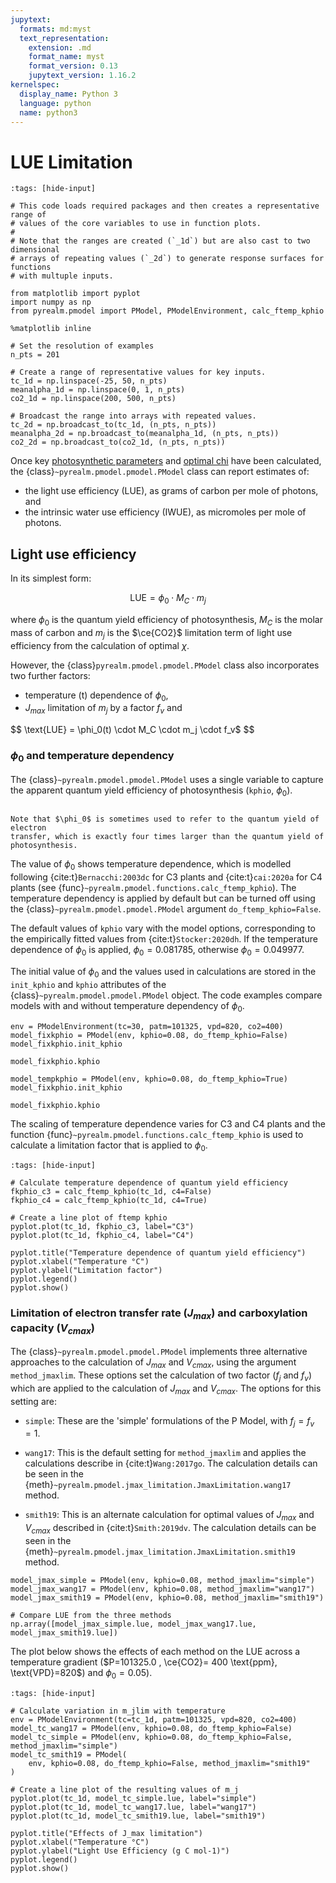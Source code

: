 ```yaml
---
jupytext:
  formats: md:myst
  text_representation:
    extension: .md
    format_name: myst
    format_version: 0.13
    jupytext_version: 1.16.2
kernelspec:
  display_name: Python 3
  language: python
  name: python3
---
```


# LUE Limitation

```{code-cell}
:tags: [hide-input]

# This code loads required packages and then creates a representative range of
# values of the core variables to use in function plots.
#
# Note that the ranges are created (`_1d`) but are also cast to two dimensional
# arrays of repeating values (`_2d`) to generate response surfaces for functions
# with multuple inputs.

from matplotlib import pyplot
import numpy as np
from pyrealm.pmodel import PModel, PModelEnvironment, calc_ftemp_kphio

%matplotlib inline

# Set the resolution of examples
n_pts = 201

# Create a range of representative values for key inputs.
tc_1d = np.linspace(-25, 50, n_pts)
meanalpha_1d = np.linspace(0, 1, n_pts)
co2_1d = np.linspace(200, 500, n_pts)

# Broadcast the range into arrays with repeated values.
tc_2d = np.broadcast_to(tc_1d, (n_pts, n_pts))
meanalpha_2d = np.broadcast_to(meanalpha_1d, (n_pts, n_pts))
co2_2d = np.broadcast_to(co2_1d, (n_pts, n_pts))
```

Once key [photosynthetic parameters](photosynthetic_environment) and
[optimal chi](optimal_chi.md) have been calculated, the
{class}`~pyrealm.pmodel.pmodel.PModel` class can report estimates of:

* the light use efficiency (LUE), as grams of carbon per mole of photons, and
* the intrinsic water use efficiency (IWUE), as micromoles per mole of photons.

## Light use efficiency

In its simplest form:

$$
  \text{LUE} = \phi_0 \cdot M_C \cdot m_j
$$

where $\phi_0$ is the quantum yield efficiency of photosynthesis, $M_C$ is the
molar mass of carbon and $m_j$ is the $\ce{CO2}$ limitation term of light use
efficiency from the calculation of optimal $\chi$.

However, the {class}`pyrealm.pmodel.pmodel.PModel` class also incorporates two further
factors:

* temperature (t) dependence of $\phi_0$,
* $J_{max}$ limitation of $m_j$ by a factor $f_v$ and

$$
  \text{LUE} = \phi_0(t) \cdot M_C \cdot m_j \cdot f_v$
$$

### $\phi_0$ and temperature dependency

The {class}`~pyrealm.pmodel.pmodel.PModel` uses a single variable to capture the
apparent quantum yield efficiency of photosynthesis (`kphio`, $\phi_0$).

```{warning}

Note that $\phi_0$ is sometimes used to refer to the quantum yield of electron
transfer, which is exactly four times larger than the quantum yield of
photosynthesis.

```

The value of $\phi_0$ shows temperature dependence, which is modelled following
{cite:t}`Bernacchi:2003dc` for C3 plants and {cite:t}`cai:2020a` for C4 plants (see
{func}`~pyrealm.pmodel.functions.calc_ftemp_kphio`). The temperature dependency is
applied by default but can be turned off using the
{class}`~pyrealm.pmodel.pmodel.PModel` argument `do_ftemp_kphio=False`.

The default values of `kphio` vary with the model options, corresponding
to the empirically fitted values from {cite:t}`Stocker:2020dh`. If the temperature
dependence of $\phi_0$ is applied, $\phi_0 = 0.081785$, otherwise  $\phi_0 = 0.049977$.

The initial value of $\phi_0$ and the values used in calculations are stored in
the `init_kphio` and  `kphio` attributes of the {class}`~pyrealm.pmodel.pmodel.PModel`
object.  The code examples compare models with and without temperature
dependency of $\phi_0$.

```{code-cell}
env = PModelEnvironment(tc=30, patm=101325, vpd=820, co2=400)
model_fixkphio = PModel(env, kphio=0.08, do_ftemp_kphio=False)
model_fixkphio.init_kphio
```

```{code-cell}
model_fixkphio.kphio
```

```{code-cell}
model_tempkphio = PModel(env, kphio=0.08, do_ftemp_kphio=True)
model_fixkphio.init_kphio
```

```{code-cell}
model_fixkphio.kphio
```

The scaling of temperature dependence varies for C3 and C4 plants and the function
{func}`~pyrealm.pmodel.functions.calc_ftemp_kphio` is used to calculate a limitation
factor that is applied to $\phi_0$.

```{code-cell}
:tags: [hide-input]

# Calculate temperature dependence of quantum yield efficiency
fkphio_c3 = calc_ftemp_kphio(tc_1d, c4=False)
fkphio_c4 = calc_ftemp_kphio(tc_1d, c4=True)

# Create a line plot of ftemp kphio
pyplot.plot(tc_1d, fkphio_c3, label="C3")
pyplot.plot(tc_1d, fkphio_c4, label="C4")

pyplot.title("Temperature dependence of quantum yield efficiency")
pyplot.xlabel("Temperature °C")
pyplot.ylabel("Limitation factor")
pyplot.legend()
pyplot.show()
```

### Limitation of electron transfer rate ($J_{max}$) and carboxylation capacity ($V_{cmax}$)

The {class}`~pyrealm.pmodel.pmodel.PModel` implements three alternative approaches to
the calculation of $J_{max}$ and $V_{cmax}$, using the argument
`method_jmaxlim`. These options set the calculation of two factor ($f_j$ and
$f_v$) which are applied to the calculation of $J_{max}$ and $V_{cmax}$. The
options for this setting are:

* `simple`: These are the 'simple' formulations of the P Model, with $f_j = f_v
  = 1$.
* `wang17`: This is the default setting for `method_jmaxlim` and applies the
  calculations describe in  {cite:t}`Wang:2017go`. The calculation details can be
  seen in the {meth}`~pyrealm.pmodel.jmax_limitation.JmaxLimitation.wang17` method.

* `smith19`: This is an alternate calculation for optimal values of $J_{max}$
  and $V_{cmax}$ described in {cite:t}`Smith:2019dv`. The calculation details can be
  seen in the {meth}`~pyrealm.pmodel.jmax_limitation.JmaxLimitation.smith19` method.

```{code-cell}
model_jmax_simple = PModel(env, kphio=0.08, method_jmaxlim="simple")
model_jmax_wang17 = PModel(env, kphio=0.08, method_jmaxlim="wang17")
model_jmax_smith19 = PModel(env, kphio=0.08, method_jmaxlim="smith19")

# Compare LUE from the three methods
np.array([model_jmax_simple.lue, model_jmax_wang17.lue, model_jmax_smith19.lue])
```

The plot below shows the effects of each method on the LUE across a temperature
gradient ($P=101325.0 , \ce{CO2}= 400 \text{ppm}, \text{VPD}=820$) and $\phi_0=0.05$).

```{code-cell}
:tags: [hide-input]

# Calculate variation in m_jlim with temperature
env = PModelEnvironment(tc=tc_1d, patm=101325, vpd=820, co2=400)
model_tc_wang17 = PModel(env, kphio=0.08, do_ftemp_kphio=False)
model_tc_simple = PModel(env, kphio=0.08, do_ftemp_kphio=False, method_jmaxlim="simple")
model_tc_smith19 = PModel(
    env, kphio=0.08, do_ftemp_kphio=False, method_jmaxlim="smith19"
)

# Create a line plot of the resulting values of m_j
pyplot.plot(tc_1d, model_tc_simple.lue, label="simple")
pyplot.plot(tc_1d, model_tc_wang17.lue, label="wang17")
pyplot.plot(tc_1d, model_tc_smith19.lue, label="smith19")

pyplot.title("Effects of J_max limitation")
pyplot.xlabel("Temperature °C")
pyplot.ylabel("Light Use Efficiency (g C mol-1)")
pyplot.legend()
pyplot.show()
```
